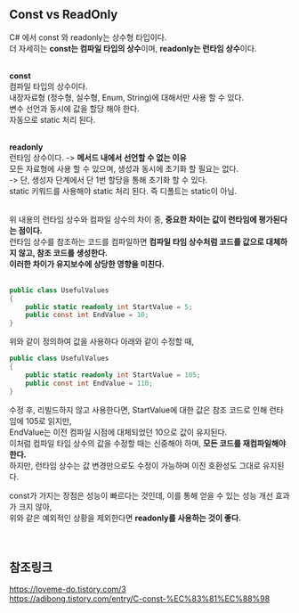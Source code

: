 ## Const vs ReadOnly
C# 에서 const 와 readonly는 상수형 타입이다.<br>
더 자세히는 **const는 컴파일 타입의 상수**이며, **readonly는 런타임 상수**이다.<br>
<br>

**const**<br>
컴파일 타입의 상수이다.<br>
내장자료형 (정수형, 실수형, Enum, String)에 대해서만 사용 할 수 있다.<br>
변수 선언과 동시에 값을 할당 해야 한다.<br>
자동으로 static 처리 된다.<br>
<br>

**readonly**<br>
런타임 상수이다. -> **메서드 내에서 선언할 수 없는 이유**<br>
모든 자료형에 사용 할 수 있으며, 생성과 동시에 초기화 할 필요는 없다.<br>
-> 단, 생성자 단계에서 단 1번 할당을 통해 초기화 할 수 있다.<br> 
static 키워드를 사용해야 static 처리 된다. 즉 디폴트는 static이 아님.<br> 
<br>

위 내용의 런타임 상수와 컴파일 상수의 차이 중, **중요한 차이는 값이 런타임에 평가된다는 점이다.**<br> 
런타임 상수를 참조하는 코드를 컴파일하면 **컴파일 타임 상수처럼 코드를 값으로 대체하지 않고, 참조 코드를 생성한다.**<br>
**이러한 차이가 유지보수에 상당한 영향을 미친다.**<br>
<br>

```c#
public class UsefulValues
{
    public static readonly int StartValue = 5;
    public const int EndValue = 10;
}
```

위와 같이 정의하여 값을 사용하다 아래와 같이 수정할 때,<br>

```c#
public class UsefulValues
{
    public static readonly int StartValue = 105;
    public const int EndValue = 110;
}
```

수정 후, 리빌드하지 않고 사용한다면, StartValue에 대한 값은 참조 코드로 인해 런타임에 105로 읽지만,<br>
EndValue는 이전 컴파일 시점에 대체되었던 10으로 값이 유지된다.<br>
이처럼 컴파일 타임 상수의 값을 수정할 때는 신중해야 하며, **모든 코드를 재컴파일해야 한다.**<br>
하지만, 런타임 상수는 값 변경만으로도 수정이 가능하며 이진 호환성도 그대로 유지된다.<br>

const가 가지는 장점은 성능이 빠르다는 것인데, 이를 통해 얻을 수 있는 성능 개선 효과가 크지 않아,<br>
위와 같은 예외적인 상황을 제외한다면 **readonly를 사용하는 것이 좋다.**<br>
<br>
<br>

 ## 참조링크
 https://loveme-do.tistory.com/3 <br>
 https://adibong.tistory.com/entry/C-const-%EC%83%81%EC%88%98 <br>
